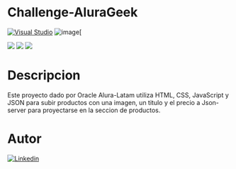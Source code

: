 # Challenge-AluraGeek

[![Visual Studio](https://badgen.net/badge/icon/visualstudio?icon=visualstudio&label)](https://visualstudio.microsoft.com)
![image](https://github.com/JoseRicardoRuiz27/Challenge-AluraGeek/assets/158748303/eccdf573-406e-4aa0-a247-7837101eeec8)[


<div>
    <img src="https://img.shields.io/badge/JavaScript-FEFF01?logo=javascript&logoColor=000000&style=for-the-badge"/>
    <img src="https://img.shields.io/badge/HTML-EC6231?logo=html5&logoColor=FFFFFF&style=for-the-badge" />
    <img src="https://img.shields.io/badge/CSS-01A3D8?logo=css3&logoColor=FFFFFF&style=for-the-badge" />
</div>

# Descripcion

Este proyecto dado por Oracle Alura-Latam utiliza HTML, CSS, JavaScript y JSON para subir productos
con una imagen, un titulo y el precio a Json-server para proyectarse en la seccion de productos.


# Autor
[![Linkedin](https://img.shields.io/badge/Linkedin-0072b1?logo=linkedin&logoColor=white&style=for-the-badge)](www.linkedin.com/in/josé-ricardo-ruiz-039838248)
